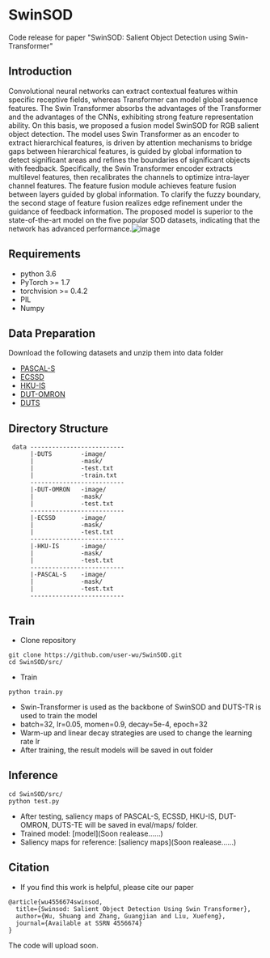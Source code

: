 # SwinSOD
Code release for paper "SwinSOD: Salient Object Detection using Swin-Transformer"

## Introduction
Convolutional neural networks can extract contextual features within specific receptive fields, whereas Transformer can model global sequence features. The Swin Transformer absorbs the advantages of the Transformer and the advantages of the CNNs, exhibiting strong feature representation ability. On this basis, we proposed a fusion model SwinSOD for RGB salient object detection. The model uses Swin Transformer as an encoder to extract hierarchical features, is driven by attention mechanisms to bridge gaps between hierarchical features, is guided by global information to detect significant areas and refines the boundaries of significant objects with feedback. Specifically, the Swin Transformer encoder extracts multilevel features, then recalibrates the channels to optimize intra-layer channel features. The feature fusion module achieves feature fusion between layers guided by global information. To clarify the fuzzy boundary, the second stage of feature fusion realizes edge refinement under the guidance of feedback information. The proposed model is superior to the state-of-the-art model on the five popular SOD datasets, indicating that the network has advanced performance.![image](https://github.com/user-wu/SwinSOD/assets/67259115/e18b9c7f-b22d-40ba-b62d-b5f01a7e5e23)

## Requirements
* python 3.6
* PyTorch >= 1.7
* torchvision >= 0.4.2
* PIL
* Numpy

## Data Preparation
Download the following datasets and unzip them into data folder
* [PASCAL-S](https://ccvl.jhu.edu/datasets/)
* [ECSSD](http://www.cse.cuhk.edu.hk/leojia/projects/hsaliency/dataset.html)
* [HKU-IS](https://i.cs.hku.hk/~gbli/deep_saliency)
* [DUT-OMRON](http://saliencydetection.net/dut-omron/)
* [DUTS](http://saliencydetection.net/duts/)
## Directory Structure
```
 data --------------------------
      |-DUTS        -image/
      |             -mask/
      |             -test.txt
      |             -train.txt
      --------------------------
      |-DUT-OMRON   -image/
      |             -mask/
      |             -test.txt
      --------------------------
      |-ECSSD       -image/
      |             -mask/
      |             -test.txt
      --------------------------
      |-HKU-IS      -image/
      |             -mask/
      |             -test.txt
      --------------------------
      |-PASCAL-S    -image/
      |             -mask/
      |             -test.txt
      --------------------------
```
## Train
* Clone repository
```
git clone https://github.com/user-wu/SwinSOD.git
cd SwinSOD/src/
```
* Train
```
python train.py
```
* Swin-Transformer is used as the backbone of SwinSOD and DUTS-TR is used to train the model
* batch=32, lr=0.05, momen=0.9, decay=5e-4, epoch=32
* Warm-up and linear decay strategies are used to change the learning rate lr
* After training, the result models will be saved in out folder
## Inference
```
cd SwinSOD/src/
python test.py
```
* After testing, saliency maps of PASCAL-S, ECSSD, HKU-IS, DUT-OMRON, DUTS-TE will be saved in eval/maps/ folder.
* Trained model: [model](Soon realease……)
* Saliency maps for reference: [saliency maps](Soon realease……)

## Citation
* If you find this work is helpful, please cite our paper
```
@article{wu4556674swinsod,
  title={Swinsod: Salient Object Detection Using Swin Transformer},
  author={Wu, Shuang and Zhang, Guangjian and Liu, Xuefeng},
  journal={Available at SSRN 4556674}
}
```
The code will upload soon.
